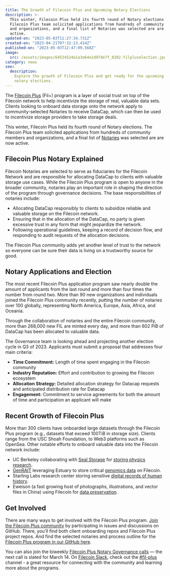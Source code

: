 ```yaml
---
title: The Growth of Filecoin Plus and Upcoming Notary Elections
description: >-
  This winter, Filecoin Plus held its fourth round of Notary elections. The
  Filecoin Plus team solicited applications from hundreds of community members
  and organizations, and a final list of Notaries was selected are are now
  active.
updated-on: "2023-05-03T11:27:34.731Z"
created-on: "2023-04-21T07:32:13.414Z"
published-on: "2023-05-03T12:47:09.568Z"
image:
  src: /assets/images/64524524a1a3e64e1d97de7f_0202-filpluselection.jpg
category: news
seo:
  description:
    Explore the growth of Filecoin Plus and get ready for the upcoming
    notary elections.
---
```


The [Filecoin Plus](/filecoin-plus) (Fil+) program is a layer of social trust on top of the Filecoin network to help incentivize the storage of real, valuable data sets. Clients looking to onboard data storage onto the network apply to community-selected Notaries to receive DataCap, which can then be used to incentivize storage providers to take storage deals.

This winter, Filecoin Plus held its fourth round of Notary elections. The Filecoin Plus team solicited applications from hundreds of community members and organizations, and a final list of [Notaries](https://github.com/filecoin-project/notary-governance/tree/main/notaries) was selected are are now active.

## Filecoin Plus Notary Explained

Filecoin Notaries are selected to serve as fiduciaries for the Filecoin Network and are responsible for allocating DataCap to clients with valuable storage use cases. While the Filecoin Plus program is open to anyone in the broader community, notaries play an important role in shaping the direction of the program through governance decisions. The base responsibilities of notaries include:

- Allocating DataCap responsibly to clients to subsidize reliable and valuable storage on the Filecoin network.
- Ensuring that in the allocation of the DataCap, no party is given excessive trust in any form that might jeopardize the network.
- Following operational guidelines, keeping a record of decision flow, and responding to audit requests of the allocation decisions.

The Filecoin Plus community adds yet another level of trust to the network so everyone can be sure their data is living on a trustworthy source for good.

## Notary Applications and Election

The most recent Filecoin Plus application program saw nearly double the amount of applicants from the last round and more than four times the number from round two. More than 90 new organizations and individuals joined the Filecoin Plus community recently, putting the number of notaries over 100 globally, representing North America, Europe, Asia, Africa, and Oceania.

Through the collaboration of notaries and the entire Filecoin community, more than 268,000 new FIL are minted every day, and more than 602 PiB of DataCap has been allocated to valuable data.

The Governance team is looking ahead and projecting another election cycle in Q3 of 2023. Applicants must submit a proposal that addresses four main criteria:

- **Time Commitment:** Length of time spent engaging in the Filecoin community
- **Industry Reputation:** Effort and contribution to growing the Filecoin ecosystem
- **Allocation Strategy:** Detailed allocation strategy for Datacap requests and anticipated distribution rate for Datacap
- **Engagement:** Commitment to service agreements for both the amount of time and participation an applicant will make

## Recent Growth of Filecoin Plus

More than 300 clients have onboarded large datasets through the Filecoin Plus program (e.g., datasets that exceed 100TiB in storage size). Clients range from the USC Shoah Foundation, to Web3 platforms such as OpenSea. Other notable efforts to onboard valuable data into the Filecoin network include:

- UC Berkeley collaborating with [Seal Storage](/ecosystem-explorer/seal-storage) for [storing physics research](https://www.newswire.ca/news-releases/uc-berkeley-engages-seal-storage-web3-technology-to-advance-innovative-neutrino-physics-research-883282087.html).
- [GenRAIT](/ecosystem-explorer/genrait) leveraging Estuary to store critical [genomics data](/blog/case-study-genrait-leverages-filecoin-network-for-greater-visibility-access-and-storage-of-genomic-data) on Filecoin.
- Starling Labs research center storing sensitive [digital records of human history](https://medium.com/@FFDWeb/announcing-the-starling-lab-4f1ce0204f07).
- Eweison (a fast growing host of photographs, illustrations, and vector files in China) using Filecoin for [data preservation](/blog/storage-company-ewesion-leverages-filecoin-network-for-data-preservation).

## Get Involved

There are many ways to get involved with the Filecoin Plus program. [Join the Filecoin Plus community](https://github.com/filecoin-project/filecoin-plus-client-onboarding) by participating in issues and discussions on GitHub. There, you’ll find both client onboarding repos and Filecoin Plus project repos. And find the selected notaries and process outline for the [Filecoin Plus program in our GitHub here](https://github.com/filecoin-project/notary-governance/tree/main/notaries).

You can also join the biweekly [Filecoin Plus Notary Governance calls](https://calendar.google.com/calendar/u/0/embed?src=c_k1gkfoom17g0j8c6bam6uf43j0@group.calendar.google.com&ctz=America/Los_Angeles) — the next call is slated for March 14. On [Filecoin Slack](https://filecoin.slack.com/), check out the [#fil-plus](https://filecoinproject.slack.com/archives/C01DLAPKDGX) channel - a great resource for connecting with the community and learning more about the programs.
